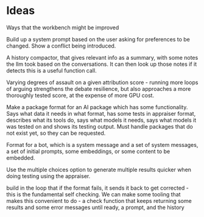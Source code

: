 # Ideas

Ways that the workbench might be improved

Build up a system prompt based on the user asking for preferences to be changed. Show a conflict being introduced.

A history compactor, that gives relevant info as a summary, with some notes the llm took based on the conversations. It can then look up those notes if it detects this is a useful function call.

Varying degrees of assault on a given attribution score - running more loops of arguing strengthens the debate resilience, but also approaches a more thoroughly tested score, at the expense of more GPU cost.

Make a package format for an AI package which has some functionality. Says what data it needs in what format, has some tests in appraiser format, describes what its tools do, says what models it needs, says what models it was tested on and shows its testing output. Must handle packages that do not exist yet, so they can be requested.

Format for a bot, which is a system message and a set of system messages, a set of initial prompts, some embeddings, or some content to be embedded.

Use the multiple choices option to generate multiple results quicker when doing testing using the appraiser.

build in the loop that if the format fails, it sends it back to get corrected - this is the fundamental self checking. We can make some tooling that makes this convenient to do - a check function that keeps returning some results and some error messages until ready, a prompt, and the history
